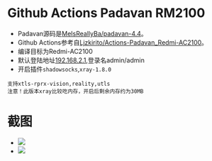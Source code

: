# Github Actions Padavan RM2100

- Padavan源码是[MeIsReallyBa/padavan-4.4](https://github.com/MeIsReallyBa/padavan-4.4)。
- Github Actions参考自[Ljzkirito/Actions-Padavan_Redmi-AC2100](https://github.com/Ljzkirito/Actions-Padavan_Redmi-AC2100)。
- 编译目标为Redmi-AC2100
- 默认登陆地址[192.168.2.1](http://192.168.5.1),登录名admin/admin
- 开启插件`shadowsocks`,`xray-1.8.0`
```
支持xtls-rprx-vision,reality,utls
注意！此版本xray比较吃内存，开启后剩余内存约为30MB
```

# 截图
- ![](https://raw.githubusercontent.com/FishInShallow/Padavan_RM2100/MelsReallyBa/screenshot1.png)
- ![](https://raw.githubusercontent.com/FishInShallow/Padavan_RM2100/MelsReallyBa/screenshot2.png)

